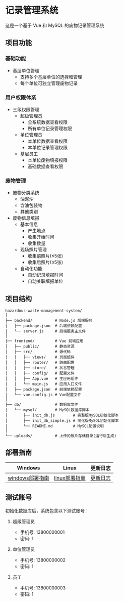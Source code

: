 # 记录管理系统

这是一个基于 Vue 和 MySQL 的废物记录管理系统

## 项目功能

### 基础功能
- 基层单位管理
  - 支持多个基层单位的选择和管理
  - 每个单位可独立管理废物记录

### 用户权限体系
- 三级权限管理
  - 超级管理员
    - 全系统数据查看权限
    - 所有单位记录管理权限
  - 单位管理员
    - 本单位数据查看权限
    - 本单位记录管理权限
  - 基层员工
    - 本单位废物填报权限
    - 基础数据查看权限

### 废物管理
- 废物分类系统
  - 油泥沙
  - 含油包装物  
  - 其他类别
- 废物信息填报
  - 基本信息
    - 产生地点
    - 收集开始时间
    - 收集数量
  - 现场照片管理
    - 收集前照片(≤5张)
    - 收集后照片(≤5张)
  - 自动化功能
    - 自动记录填报时间
    - 自动关联填报单位

## 项目结构

```
hazardous-waste-management-system/
│
├── backend/          # Node.js 后端服务
│   ├── package.json  # 后端依赖配置
│   └── server.js     # 后端服务主文件
│
├── frontend/         # Vue 前端应用
│   ├── public/       # 静态资源
│   ├── src/          # 源代码
│   │   ├── views/    # 页面组件
│   │   ├── router/   # 路由配置
│   │   ├── store/    # 状态管理
│   │   ├── config/   # 配置文件
│   │   ├── App.vue   # 主应用组件
│   │   └── main.js   # 应用入口文件
│   ├── package.json  # 前端依赖配置
│   └── vue.config.js # Vue配置文件
│
├── db/               # 数据库文件
│   └── mysql/        # MySQL数据库脚本
│       ├── init_db.js        # 完整版MySQL初始化脚本
│       ├── init_db_simple.js # 简化版MySQL初始化脚本
│       └── README.md         # MySQL配置说明
│
└── uploads/          # 上传的照片存储目录(运行后生成)
```

## 部署指南

| Windows | Linux | 更新日志 |
|------|------|----------|
|[windows部署指南](DEPLOYMENT_CN.md#dev) | [linux部署指南](DEPLOYMENT_CN.md#prod) | [更新日志](Changelog.md) |

## 测试账号

初始化数据库后，系统包含以下测试账号：

1. 超级管理员
   - 手机号: 13800000001
   - 密码: 1

2. 单位管理员
   - 手机号: 13800000002
   - 密码: 1

3. 员工
   - 手机号: 13800000003
   - 密码: 1